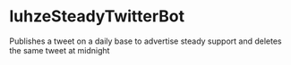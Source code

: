 # luhzeSteadyTwitterBot
Publishes a tweet on a daily base to advertise steady support and deletes the same tweet at midnight
